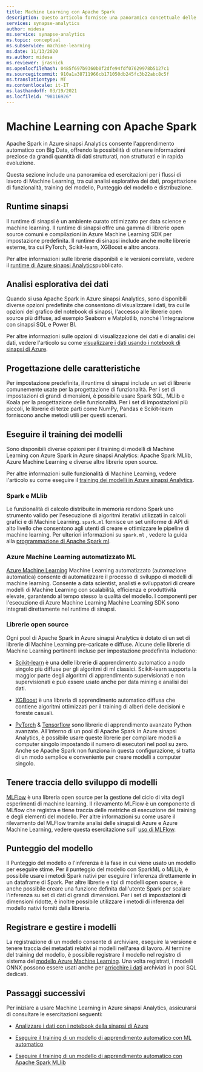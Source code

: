 ```yaml
---
title: Machine Learning con Apache Spark
description: Questo articolo fornisce una panoramica concettuale delle funzionalità di machine learning e data science disponibili tramite Apache Spark in Azure sinapsi Analytics.
services: synapse-analytics
author: midesa
ms.service: synapse-analytics
ms.topic: conceptual
ms.subservice: machine-learning
ms.date: 11/13/2020
ms.author: midesa
ms.reviewer: jrasnick
ms.openlocfilehash: 0485f697b9360b0f2dfe94fdf07629978b5127c1
ms.sourcegitcommit: 910a1a38711966cb171050db245fc3b22abc8c5f
ms.translationtype: MT
ms.contentlocale: it-IT
ms.lasthandoff: 03/19/2021
ms.locfileid: "98116926"
---
```

# <a name="machine-learning-with-apache-spark"></a>Machine Learning con Apache Spark

Apache Spark in Azure sinapsi Analytics consente l'apprendimento automatico con Big Data, offrendo la possibilità di ottenere informazioni preziose da grandi quantità di dati strutturati, non strutturati e in rapida evoluzione. 

Questa sezione include una panoramica ed esercitazioni per i flussi di lavoro di Machine Learning, tra cui analisi esplorativa dei dati, progettazione di funzionalità, training del modello, Punteggio del modello e distribuzione.  

## <a name="synapse-runtime"></a>Runtime sinapsi 
Il runtime di sinapsi è un ambiente curato ottimizzato per data science e machine learning. Il runtime di sinapsi offre una gamma di librerie open source comuni e compilazioni in Azure Machine Learning SDK per impostazione predefinita. Il runtime di sinapsi include anche molte librerie esterne, tra cui PyTorch, Scikit-learn, XGBoost e altro ancora.

Per altre informazioni sulle librerie disponibili e le versioni correlate, vedere il [runtime di Azure sinapsi Analytics](../spark/apache-spark-version-support.md)pubblicato.

## <a name="exploratory-data-analysis"></a>Analisi esplorativa dei dati
Quando si usa Apache Spark in Azure sinapsi Analytics, sono disponibili diverse opzioni predefinite che consentono di visualizzare i dati, tra cui le opzioni del grafico del notebook di sinapsi, l'accesso alle librerie open source più diffuse, ad esempio Seaborn e Matplotlib, nonché l'integrazione con sinapsi SQL e Power BI.

Per altre informazioni sulle opzioni di visualizzazione dei dati e di analisi dei dati, vedere l'articolo su come [visualizzare i dati usando i notebook di sinapsi di Azure](../spark/apache-spark-data-visualization.md).

## <a name="feature-engineering"></a>Progettazione delle caratteristiche
Per impostazione predefinita, il runtime di sinapsi include un set di librerie comunemente usate per la progettazione di funzionalità. Per i set di impostazioni di grandi dimensioni, è possibile usare Spark SQL, MLlib e Koala per la progettazione delle funzionalità. Per i set di impostazioni più piccoli, le librerie di terze parti come NumPy, Pandas e Scikit-learn forniscono anche metodi utili per questi scenari.

## <a name="train-models"></a>Eseguire il training dei modelli
Sono disponibili diverse opzioni per il training di modelli di Machine Learning con Azure Spark in Azure sinapsi Analytics: Apache Spark MLlib, Azure Machine Learning e diverse altre librerie open source. 

Per altre informazioni sulle funzionalità di Machine Learning, vedere l'articolo su come eseguire il [training dei modelli in Azure sinapsi Analytics](../spark/apache-spark-machine-learning-training.md).

### <a name="sparkml-and-mllib"></a>Spark e MLlib
Le funzionalità di calcolo distribuite in memoria rendono Spark uno strumento valido per l'esecuzione di algoritmi iterativi utilizzati in calcoli grafici e di Machine Learning. ```spark.ml``` fornisce un set uniforme di API di alto livello che consentono agli utenti di creare e ottimizzare le pipeline di machine learning. Per ulteriori informazioni su ```spark.ml``` , vedere la guida alla [programmazione di Apache Spark ml](https://spark.apache.org/docs/1.2.2/ml-guide.html).

### <a name="azure-machine-learning-automated-ml"></a>Azure Machine Learning automatizzato ML
[Azure Machine Learning](../../machine-learning/concept-automated-ml.md) Machine Learning automatizzato (automazione automatica) consente di automatizzare il processo di sviluppo di modelli di machine learning. Consente a data scientist, analisti e sviluppatori di creare modelli di Machine Learning con scalabilità, efficienza e produttività elevate, garantendo al tempo stesso la qualità del modello. I componenti per l'esecuzione di Azure Machine Learning Machine Learning SDK sono integrati direttamente nel runtime di sinapsi.

### <a name="open-source-libraries"></a>Librerie open source
Ogni pool di Apache Spark in Azure sinapsi Analytics è dotato di un set di librerie di Machine Learning pre-caricate e diffuse.  Alcune delle librerie di Machine Learning pertinenti incluse per impostazione predefinita includono:

- [Scikit-learn](https://scikit-learn.org/stable/index.html) è una delle librerie di apprendimento automatico a nodo singolo più diffuse per gli algoritmi di ml classici. Scikit-learn supporta la maggior parte degli algoritmi di apprendimento supervisionati e non supervisionati e può essere usato anche per data mining e analisi dei dati.
  
- [XGBoost](https://xgboost.readthedocs.io/en/latest/) è una libreria di apprendimento automatico diffusa che contiene algoritmi ottimizzati per il training di alberi delle decisioni e foreste casuali. 
  
- [PyTorch](https://pytorch.org/)  &  [Tensorflow](https://www.tensorflow.org/) sono librerie di apprendimento avanzato Python avanzate. All'interno di un pool di Apache Spark in Azure sinapsi Analytics, è possibile usare queste librerie per compilare modelli a computer singolo impostando il numero di esecutori nel pool su zero. Anche se Apache Spark non funziona in questa configurazione, si tratta di un modo semplice e conveniente per creare modelli a computer singolo.

## <a name="track-model-development"></a>Tenere traccia dello sviluppo di modelli
[MLFlow](https://www.mlflow.org/) è una libreria open source per la gestione del ciclo di vita degli esperimenti di machine learning. Il rilevamento MLFlow è un componente di MLflow che registra e tiene traccia delle metriche di esecuzione del training e degli elementi del modello. Per altre informazioni su come usare il rilevamento del MLFlow tramite analisi delle sinapsi di Azure e Azure Machine Learning, vedere questa esercitazione sull' [uso di MLFlow](../../machine-learning/how-to-use-mlflow.md).

## <a name="model-scoring"></a>Punteggio del modello
Il Punteggio del modello o l'inferenza è la fase in cui viene usato un modello per eseguire stime. Per il punteggio del modello con SparkML o MLLib, è possibile usare i metodi Spark nativi per eseguire l'inferenza direttamente in un dataframe di Spark. Per altre librerie e tipi di modelli open source, è anche possibile creare una funzione definita dall'utente Spark per scalare l'inferenza su set di dati di grandi dimensioni. Per i set di impostazioni di dimensioni ridotte, è inoltre possibile utilizzare i metodi di inferenza del modello nativi forniti dalla libreria.

## <a name="register-and-serve-models"></a>Registrare e gestire i modelli
La registrazione di un modello consente di archiviare, eseguire la versione e tenere traccia dei metadati relativi ai modelli nell'area di lavoro. Al termine del training del modello, è possibile registrare il modello nel registro di sistema del [modello Azure Machine Learning](../../machine-learning/concept-model-management-and-deployment.md#register-package-and-deploy-models-from-anywhere). Una volta registrati, i modelli ONNX possono essere usati anche per [arricchire i dati](../machine-learning/tutorial-sql-pool-model-scoring-wizard.md) archiviati in pool SQL dedicati.

## <a name="next-steps"></a>Passaggi successivi
Per iniziare a usare Machine Learning in Azure sinapsi Analytics, assicurarsi di consultare le esercitazioni seguenti:
- [Analizzare i dati con i notebook della sinapsi di Azure](../spark/apache-spark-data-visualization-tutorial.md)

- [Eseguire il training di un modello di apprendimento automatico con ML automatico](../spark/apache-spark-azure-machine-learning-tutorial.md)

- [Eseguire il training di un modello di apprendimento automatico con Apache Spark MLlib](../spark/apache-spark-machine-learning-mllib-notebook.md)

